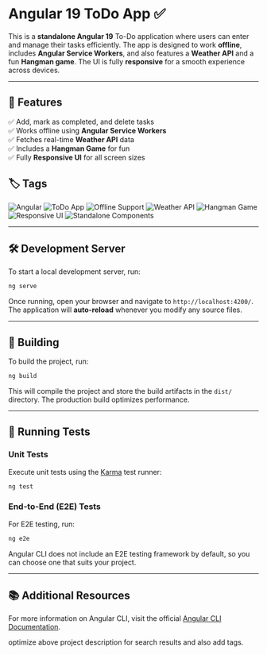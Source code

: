  
# Angular 19 ToDo App ✅  


This is a **standalone Angular 19** To-Do application where users can enter and manage their tasks efficiently. The app is designed to work **offline**, includes **Angular Service Workers**, and also features a **Weather API** and a fun **Hangman game**. The UI is fully **responsive** for a smooth experience across devices.  

---

## 📌 Features  
✅ Add, mark as completed, and delete tasks  
✅ Works offline using **Angular Service Workers**  
✅ Fetches real-time **Weather API** data  
✅ Includes a **Hangman Game** for fun  
✅ Fully **Responsive UI** for all screen sizes  

## 🏷️ Tags
![Angular](https://img.shields.io/badge/Angular-19-DD0031?style=for-the-badge&logo=angular&logoColor=white)
![ToDo App](https://img.shields.io/badge/ToDo%20App-Task%20Manager-brightgreen?style=for-the-badge)
![Offline Support](https://img.shields.io/badge/Offline-Support-blue?style=for-the-badge)
![Weather API](https://img.shields.io/badge/Weather%20API-Integrated-yellow?style=for-the-badge)
![Hangman Game](https://img.shields.io/badge/Hangman-Game-orange?style=for-the-badge)
![Responsive UI](https://img.shields.io/badge/Responsive-UI-ff69b4?style=for-the-badge)
![Standalone Components](https://img.shields.io/badge/Standalone-Components-9cf?style=for-the-badge)

---

## 🛠 Development Server  

To start a local development server, run:  

```bash
ng serve
```
Once running, open your browser and navigate to `http://localhost:4200/`. The application will **auto-reload** whenever you modify any source files.

---

## 🚀 Building  

To build the project, run:  
```bash
ng build
```
This will compile the project and store the build artifacts in the `dist/` directory. The production build optimizes performance.

---

## 🧪 Running Tests  

### Unit Tests  
Execute unit tests using the [Karma](https://karma-runner.github.io) test runner:  
```bash
ng test
```

### End-to-End (E2E) Tests  
For E2E testing, run:  
```bash
ng e2e
```
Angular CLI does not include an E2E testing framework by default, so you can choose one that suits your project.

---

## 📚 Additional Resources  
For more information on Angular CLI, visit the official [Angular CLI Documentation](https://angular.dev/tools/cli).
 
optimize above project description for search results and also add tags.
